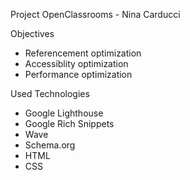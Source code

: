 Project OpenClassrooms - Nina Carducci

Objectives

- Referencement optimization
- Accessiblity optimization
- Performance optimization

Used Technologies

- Google Lighthouse
- Google Rich Snippets
- Wave
- Schema.org
- HTML
- CSS
